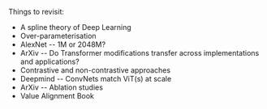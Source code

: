  Things to revisit:
 * A spline theory of Deep Learning
 * Over-parameterisation
 * AlexNet -- 1M or 2048M?
 * ArXiv -- Do Transformer modifications transfer across implementations and applications?
 * Contrastive and non-contrastive approaches 
 * Deepmind -- ConvNets match ViT(s) at scale
 * ArXiv -- Ablation studies
 * Value Alignment Book